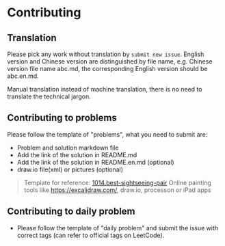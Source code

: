 # Contributing

## Translation

Please pick any work without translation by `submit new issue`. English version and Chinese version are distinguished by file name, e.g. Chinese version file name abc.md, the corresponding English version should be abc.en.md. 

Manual translation instead of machine translation, there is no need to translate the technical jargon.

## Contributing to problems

Please follow the template of "problems", what you need to submit are:

- Problem and solution markdown file
- Add the link of the solution in README.md
- Add the link of the solution in README.en.md (optional)
- draw.io file(xml) or pictures (optional)

> Template for reference: [1014.best-sightseeing-pair](./templates/problems/1014.best-sightseeing-pair.md)
> Online painting tools like https://excalidraw.com/, draw.io, processon or iPad apps

## Contributing to daily problem

- Please follow the template of "daily problem" and submit the issue with correct tags (can refer to official tags on LeetCode).